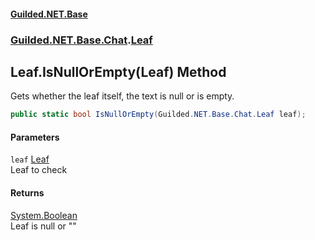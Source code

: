 
#### [Guilded.NET.Base](index 'index')
### [Guilded.NET.Base.Chat](index#Guilded_NET_Base_Chat 'Guilded.NET.Base.Chat').[Leaf](Leaf 'Guilded.NET.Base.Chat.Leaf')
## Leaf.IsNullOrEmpty(Leaf) Method
Gets whether the leaf itself, the text is null or is empty.  
```csharp
public static bool IsNullOrEmpty(Guilded.NET.Base.Chat.Leaf leaf);
```

#### Parameters
<a name='Guilded_NET_Base_Chat_Leaf_IsNullOrEmpty(Guilded_NET_Base_Chat_Leaf)_leaf'></a>
`leaf` [Leaf](Leaf 'Guilded.NET.Base.Chat.Leaf')  
Leaf to check
  

#### Returns
[System.Boolean](https://docs.microsoft.com/en-us/dotnet/api/System.Boolean 'System.Boolean')  
Leaf is null or ""
